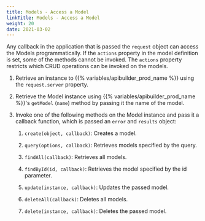 ```yaml
---
title: Models - Access a Model
linkTitle: Models - Access a Model
weight: 20
date: 2021-03-02
---
```


Any callback in the application that is passed the `request` object can access the Models programmatically. If the `actions` property in the model definition is set, some of the methods cannot be invoked. The `actions` property restricts which CRUD operations can be invoked on the models.

1. Retrieve an instance to {{% variables/apibuilder_prod_name %}} using the `request.server` property.

2. Retrieve the Model instance using {{% variables/apibuilder_prod_name %}}'s `getModel` (`name`) method by passing it the name of the model.

3. Invoke one of the following methods on the Model instance and pass it a callback function, which is passed an `error` and `results` object:

    1. `create(object, callback)`: Creates a model.

    2. `query(options, callback)`: Retrieves models specified by the query.

    3. `findAll(callback)`: Retrieves all models.

    4. `findById(id, callback)`: Retrieves the model specified by the id parameter.

    5. `update(instance, callback)`: Updates the passed model.

    6. `deleteAll(callback)`: Deletes all models.

    7. `delete(instance, callback)`: Deletes the passed model.
